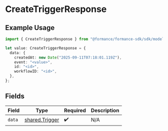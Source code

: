 # CreateTriggerResponse

## Example Usage

```typescript
import { CreateTriggerResponse } from "@formance/formance-sdk/sdk/models/shared";

let value: CreateTriggerResponse = {
  data: {
    createdAt: new Date("2025-09-11T07:18:01.119Z"),
    event: "<value>",
    id: "<id>",
    workflowID: "<id>",
  },
};
```

## Fields

| Field                                                   | Type                                                    | Required                                                | Description                                             |
| ------------------------------------------------------- | ------------------------------------------------------- | ------------------------------------------------------- | ------------------------------------------------------- |
| `data`                                                  | [shared.Trigger](../../../sdk/models/shared/trigger.md) | :heavy_check_mark:                                      | N/A                                                     |
